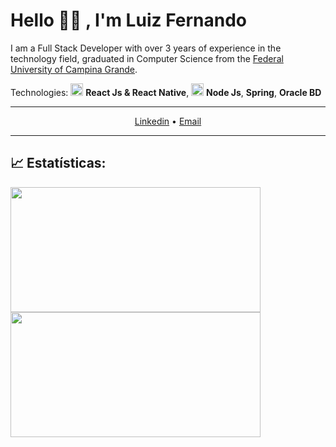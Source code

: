 
# Hello 👋🏻 , I'm Luiz Fernando 


I am a Full Stack Developer with over 3 years of experience in the technology field, graduated in Computer Science from the [Federal University of Campina Grande](https://portal.ufcg.edu.br/).

Technologies: <img src="https://i.ibb.co/4RHMmLQ/react.png" width="20"/> <b>React Js & React Native</b>, <img src="https://i.ibb.co/vVxmyN2/node.png" width="20"/> <b>Node Js</b>, <b>Spring</b>, <b>Oracle BD</b> 

---

<p align="center">
  <a href="https://www.linkedin.com/in/luiz-boas-developer/">Linkedin</a> •
 <a href="mailto:luizfernandowork1@gmail.com?subject=&body=">Email</a>
</p>

---
## 📈 Estatísticas:

<img align="left" src="https://github-readme-stats.vercel.app/api?username=LuizBoas&show_icons=true" width="400px" height="200px" />
<img align="left" src="https://github-readme-stats.vercel.app/api/top-langs/?username=LuizBoas&layout=compact" width="400px" height="200px" />

 
  

  









